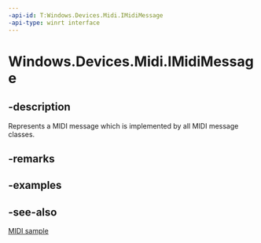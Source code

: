 ```yaml
---
-api-id: T:Windows.Devices.Midi.IMidiMessage
-api-type: winrt interface
---
```


<!-- Interface syntax.
public interface IMidiMessage : 
-->

# Windows.Devices.Midi.IMidiMessage

## -description
Represents a MIDI message which is implemented by all MIDI message classes.

## -remarks

## -examples

## -see-also
[MIDI  sample ](http://go.microsoft.com/fwlink/p/?LinkID=394281)